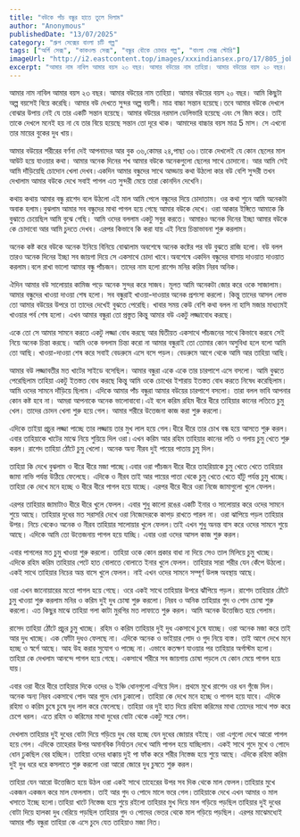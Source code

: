 ```yaml
---
title: "বউকে পাঁচ বন্ধুর হাতে তুলে দিলাম"
author: "Anonymous"
publishedDate: "13/07/2025"
category: "গ্রুপ সেক্সের বাংলা চটি গল্প"
tags: ["অর্গি সেক্স", "কাকওল্ড সেক্স", "বন্ধুর বৌকে চোদার গল্প", "বাংলা সেক্স স্টোরি"]
imageUrl: "http://i2.eastcontent.top/images/xxxindiansex.pro/17/805_job.jpg"
excerpt: "আমার নাম নাবিল আমার বয়স ২৩ বছর। আমার বউয়ের নাম তাহিয়া। আমার বউয়ের বয়স ২০ বছর। আমি কিছুটা অল্প বয়সেই বিয়ে করেছি। আমার বউ দেখতে সুন্দর অল্প বয়সী। মাত্র বাচ্চা সন্তান হয়েছে।তবে আমার বউকে দেখলে ব..."
---
```


আমার নাম নাবিল আমার বয়স ২৩ বছর। আমার বউয়ের নাম তাহিয়া। আমার বউয়ের বয়স ২০ বছর। আমি কিছুটা অল্প বয়সেই বিয়ে করেছি। আমার বউ দেখতে সুন্দর অল্প বয়সী। মাত্র বাচ্চা সন্তান হয়েছে।তবে আমার বউকে দেখলে বোঝার উপায় নেই যে তার একটি সন্তান হয়েছে। আমার বউয়ের নরমাল ডেলিভারি হয়েছে এবং সে জিম করে। তাই তাকে দেখলে মনেই হয় না যে তার বিয়ে হয়েছে সন্তান তো দূরে থাক। আমাদের বাচ্চার বয়স মাত্র 5 মাস। সে এখনো তার মায়ের বুকের দুধ খায়।


আমার বউয়ের শরীরের বর্ণনা দেই আপনাদের আর বুক ৩৬,কোমর ২৪,পাছা ৩৬।তাকে দেখলেই যে কোন ছেলের মাল আউট হয়ে যাওয়ার কথা। আমার অনেক দিনের শখ আমার বউকে অনেকগুলো ছেলের সাথে চোদানো। আর আমি সেই আমি দাঁড়িয়েছি চোদোন খেলা দেখব।একদিন আমার বন্ধুদের সাথে আড্ডায় কথা উঠলো কার বউ বেশি সুন্দরী তখন দেখালাম আমার বউকে দেখে সবাই পাগল এত সুন্দরী মেয়ে তারা কোনদিন দেখেনি।


কথায় কথায় আমার বন্ধু রাশেদ বলে উঠলো এই মাল আমি পেলে বন্ধুদের দিয়ে চোদাতাম। ওর কথা শুনে আমি অনেকটা অবাক হলাম।বুঝলাম আমার সব বন্ধুদের মাথা পাগল হয়ে গেছে আমার বউকে দেখে। ওরা আকার ইঙ্গিতে আমাকে কি বুঝাতে চেয়েছিল আমি বুঝে গেছি। আমি ওদের বললাম একটু সবুর করতে। আমারও অনেক দিনের ইচ্ছা আমার বউকে কে চোদাবো আর আমি চুদতে দেখব। এরপর কিভাবে কি করা যায় এই নিয়ে চিন্তাভাবনা শুরু করলাম।


অনেক কষ্ট করে বউকে অনেক ইনিয়ে বিনিয়ে বোঝালাম অবশেষে অনেক কষ্টের পর বউ বুঝতে রাজি হলো। বউ বলল তারও অনেক দিনের ইচ্ছা সব জায়গা দিয়ে সে একসাথে চোদা খাবে।অবশেষে একদিন বন্ধুদের বাসায় দাওয়াত দাওয়াত করলাম।বলে রাখা ভালো আমার বন্ধু পাঁচজন। তাদের নাম হলো রাশেদ মনির করিম নিরব অনিক।


ঐদিন আমার বউ সালোয়ার কামিজ পড়ে অনেক সুন্দর করে সাজব। মূলত আমি অনেকটা জোর করে ওকে সাজালাম। আমার বন্ধুদের খাওয়া দাওয়া শেষ হলো। সব বন্ধুরাই খাওয়া-দাওয়ার অনেক প্রশংসা করলো। কিন্তু তাদের আসল লোভ তো আমার বউয়ের উপরে তা তাদের দেখেই বুঝতে পেরেছি। খাবার সময় কেউ বেশি কথা বলল না হাসি মজার মাধ্যমেই খাওয়ার পর্ব শেষ হলো। এখন আমার বন্ধুরা তো প্রস্তুত কিন্তু আমার বউ একটু লজ্জাবোধ করছে।


একে তো সে আমার সামনে করতে একটু লজ্জা বোধ করছে আর দ্বিতীয়ত একসাথে পাঁচজনের সাথে কিভাবে করবে সেই নিয়ে অনেক চিন্তা করছে। আমি ওকে বললাম চিন্তা করো না আমার বন্ধুরাই তো তোমার কোন অসুবিধা হলে বলো আমি তো আছি। খাওয়া-দাওয়া শেষ করে সবাই বেডরুমে এসে বসে পড়ল। বেডরুমে আগে থেকে আমি আর তাহিয়া আছি।


আমার বউ লজ্জাবতীর মত খাটের সাইডে বসেছিল। আমার বন্ধুরা একে একে তার চারপাশে এসে বসলো। আমি বুঝতে পেরেছিলাম তাহিয়া একটু ইতস্তত বোধ করছে কিন্তু আমি ওকে চোখের ইশারায় ইতস্তত বোধ করতে নিষেধ করেছিলাম। আমি ওদের সামনে দাঁড়িয়ে ছিলাম। এদিকে আমার পাঁচ বন্ধুরা আমার বউয়ের চারপাশে বসলো। তারা বলল ভাবি আপনার কোন কষ্ট হবে না। আমরা আপনাকে অনেক ভালোবাবো।এই বলে করিম রহিম ধীরে ধীরে তাহিয়ার কানের লতিতে চুমু খেল। তাদের চোদন খেলা শুরু হয়ে গেল। আমার শরীরে উত্তেজনা কাজ করা শুরু করলো।


এদিকে তাইয়া প্রচুর লজ্জা পাচ্ছে তার লজ্জায় তার মুখ লাল হয়ে গেল।ধীরে ধীরে তার চোখ বন্ধ হয়ে আসতে শুরু করল।এবার তাহিয়াকে খাটের মাঝে নিয়ে শুয়িয়ে দিল ওরা।এখন করিম আর রহিম তাহিয়ার কানের লতি ও গলায় চুমু খেতে শুরু করল। রাশেদ তাহিয়া ঠোঁটে চুমু খেলো। অনেক অন্য নীরব দুই পায়ের পাতায় চুমু দিল।


তাহিয়া কি দেখে বুঝলাম ও ধীরে ধীরে মজা পাচ্ছে।এবার ওরা পাঁচজন ধীরে ধীরে তাহরিয়াকে চুমু খেতে খেতে তাহিয়ার জামা নাভি পর্যন্ত উঠিয়ে ফেলেছে। এদিকে ও নীরব তাই আর পায়ের পাতা থেকে চুমু খেতে খেতে হাঁটু পর্যন্ত চুমু খাচ্ছে। তাহিয়া কে দেখে মনে হচ্ছে ও ধীরে ধীরে পাগল হয়ে যাচ্ছে। এরপর ধীরে ধীরে ওরা নিজে জামাগুলো খুলে ফেলল।


এরপর তাহিয়ার জামাটাও ধীরে ধীরে খুলে ফেলল। এবার শুধু কালো রঙের একটি ইনার ও সালোয়ার করে ওদের সামনে শুয়ে আছে। তাহিয়ার দুধের মত সরাসরি দেখে ওরা নিজেদেরকে কাপড় রাখতে পারল না। ওরা ঝাপিয়ে পড়ল তাহিয়ার উপর। নিচে থেকেও অনেক ও নীরব তাহিয়ার সালোয়ার খুলে ফেলল।তাই এখন শুধু অনন্ত বাস করে ওদের সামনে শুয়ে আছে। এদিকে আমি তো উত্তেজনায় পাগল হয়ে যাচ্ছি। এবার ওরা ওদের আসল কাজ শুরু করল।


এবার পাগলের মত চুমু খাওয়া শুরু করলো। তাহিয়া ওকে কোন প্রকার বাধা না দিয়ে সেও তাল মিলিয়ে চুমু খাচ্ছে। এদিকে রহিম করিম তাহিয়ার পেটে হাত বোলাতে বোলাতে ইনার খুলে ফেলল। তাহিয়ার সারা শরীর যেন কেঁপে উঠলো। একই সাথে তাহিয়ার নিচের অন্ত বাসে খুলে ফেলল। নাই এখন ওদের সামনে সম্পূর্ণ উলঙ্গ অবস্থায় আছে।


ওরা এখন জানোয়ারের মতো পাগল হয়ে গেছে। ওরে একই সাথে তাহিয়ার উপরে ঝাঁপিয়ে পড়ল। রাশেদ তাহিয়ার ঠোঁটে চুমু খাওয়া শুরু করলাম মনির ও করিম দুই দুধ চোষা শুরু করলো। নিরব ও অনিক তাহিয়ার গুদ ও পোদ চোষা শুরু করলো। এত কিছুর মাঝে তাহিয়া গলা কাটা মুরগির মত লাফাতে শুরু করল। আমি অনেক উত্তেজিত হয়ে গেলাম।


রাসেদ তাহিয়া ঠোঁটে প্রচুর চুমু খাচ্ছে। রহিম ও করিম তাহিয়ার দুই দুধ একসাথে চুষে যাচ্ছে। ওরা অনেক মজা করে তাই আর দুধ খাচ্ছে। এক ফোঁটা দুধও ফেলছে না। এদিকে অনেক ও ভাইয়ার পোদ ও গুদ নিয়ে ব্যস্ত। তাই আগে দেখে মনে হচ্ছে ও স্বর্গে আছে। আহ উহ করার সুযোগ ও পাচ্ছে না। এভাবে কতক্ষণ যাওয়ার পর তাহিয়ার অর্গাস্টম হলো। তাহিয়া কে দেখলাম আনন্দে পাগল হয়ে গেছে। একসাথে শরীরে সব জায়গায় চোষা পড়লে যে কোন মেয়ে পাগল হয়ে যায়।


এবার ওরা ধীরে ধীরে তাহিয়ার দিকে ওদের ৬ ইঞ্চি ধোনগুলো এগিয়ে দিল। প্রথমে মুখে রাশেদ ওর ধন গুঁজে দিল। অনেক অন্য নিরব একসাথে পোদ আর গুদে ধোন ঢুকালো। তাহিয়া কে দেখে মনে হচ্ছে ও পাগল হয়ে যাবে। এদিকে রহিমা ও করিম চুষে চুষে দুধ লাল করে ফেলেছে। তাহিয়া ওর দুই হাত দিয়ে রহিমা করিমের মাথা তোদের সাথে শক্ত করে চেপে ধরল। এতে রহিম ও করিমের মাথা দুধের বোটা থেকে একটু সরে গেল।


দেখলাম তাহিয়ার দুই দুধের বোটা দিয়ে গড়িয়ে দুধ বের হচ্ছে যেন দুধের জোয়ার বইছে। ওরা এগুলো দেখে আরো পাগল হয়ে গেল। এদিকে তাহেরার উপর অমানবিক নির্যাতন দেখে আমি পাগল হয়ে যাচ্ছিলাম। একই সাথে গুদে মুখে ও পোদে ধোন ঢুকছিল বের হচ্ছিল। তাহিয়া ওদের ধাক্কায় দুই পা ফাঁক করে শরীর নিস্তেজ হয়ে শুয়ে আছে। এদিকে রহিমা করিম দুই দুধ ধরে ধরে কসলাতে শুরু করলো ওরা আরো জোরে দুধ চুষতে শুরু করল।


তাহিয়া যেন আরো উত্তেজিত হয়ে উঠল ওরা একই সাথে তাহেরের উপর সব দিক থেকে মাল ফেলল।তাহিয়ার মুখে একজন একজন করে মাল ফেললাম। তাই আর গুদ ও পোদে মালে ভরে গেল।তাহিয়াকে দেখে এখন আমার ও মাল খসাতে ইচ্ছে হলো।তাহিয়া খাটে নিস্তেজ হয়ে শুয়ে রইলো তাহিয়ার মুখ দিয়ে মাল গড়িয়ে পড়ছিল তাহিয়ার দুই দুধের বোটা দিয়ে হালকা দুধ বেরিয়ে পড়ছিল তাহিয়ার গুদ ও পোদের ভেতর থেকে মাল গড়িয়ে পড়ছিল। এরপর মাঝেমধ্যেই আমার পাঁচ বন্ধুরা তাহিয়া কে এসে চুদে যেত তাহিয়াও মজা নিত।
